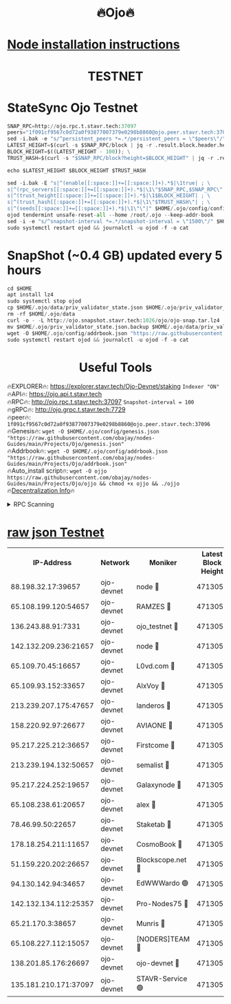 <h1 align="center"> 🔥Ojo🔥</h1>

[Node installation instructions](https://github.com/obajay/nodes-Guides/tree/main/Projects/Ojo)
=

<h1 align="center"> TESTNET</h1>

# StateSync Ojo Testnet
```python
SNAP_RPC=http://ojo.rpc.t.stavr.tech:37097
peers="1f091cf9567c0d72a0f93877007379e0298b8860@ojo.peer.stavr.tech:37096"
sed -i.bak -e "s/^persistent_peers *=.*/persistent_peers = \"$peers\"/" $HOME/.ojo/config/config.toml
LATEST_HEIGHT=$(curl -s $SNAP_RPC/block | jq -r .result.block.header.height); \
BLOCK_HEIGHT=$((LATEST_HEIGHT - 100)); \
TRUST_HASH=$(curl -s "$SNAP_RPC/block?height=$BLOCK_HEIGHT" | jq -r .result.block_id.hash)

echo $LATEST_HEIGHT $BLOCK_HEIGHT $TRUST_HASH

sed -i.bak -E "s|^(enable[[:space:]]+=[[:space:]]+).*$|\1true| ; \
s|^(rpc_servers[[:space:]]+=[[:space:]]+).*$|\1\"$SNAP_RPC,$SNAP_RPC\"| ; \
s|^(trust_height[[:space:]]+=[[:space:]]+).*$|\1$BLOCK_HEIGHT| ; \
s|^(trust_hash[[:space:]]+=[[:space:]]+).*$|\1\"$TRUST_HASH\"| ; \
s|^(seeds[[:space:]]+=[[:space:]]+).*$|\1\"\"|" $HOME/.ojo/config/config.toml
ojod tendermint unsafe-reset-all --home /root/.ojo --keep-addr-book
sed -i -e "s/^snapshot-interval *=.*/snapshot-interval = \"1500\"/" $HOME/.ojo/config/app.toml
sudo systemctl restart ojod && journalctl -u ojod -f -o cat
```
# SnapShot (~0.4 GB) updated every 5 hours
```python
cd $HOME
apt install lz4
sudo systemctl stop ojod
cp $HOME/.ojo/data/priv_validator_state.json $HOME/.ojo/priv_validator_state.json.backup
rm -rf $HOME/.ojo/data
curl -o - -L http://ojo.snapshot.stavr.tech:1026/ojo/ojo-snap.tar.lz4 | lz4 -c -d - | tar -x -C $HOME/.ojo --strip-components 2
mv $HOME/.ojo/priv_validator_state.json.backup $HOME/.ojo/data/priv_validator_state.json
wget -O $HOME/.ojo/config/addrbook.json "https://raw.githubusercontent.com/obajay/nodes-Guides/main/Projects/Ojo/addrbook.json"
sudo systemctl restart ojod && journalctl -u ojod -f -o cat
```
 <h1 align="center"> Useful Tools</h1>

🔥EXPLORER🔥:        https://explorer.stavr.tech/Ojo-Devnet/staking        `Indexer "ON"` \
🔥API🔥:                     https://ojo.api.t.stavr.tech \
🔥RPC🔥:                    http://ojo.rpc.t.stavr.tech:37097              `Snapshot-interval = 100` \
🔥gRPC🔥:                  http://ojo.grpc.t.stavr.tech:7729 \
🔥peer🔥:                   `1f091cf9567c0d72a0f93877007379e0298b8860@ojo.peer.stavr.tech:37096` \
🔥Genesis🔥:    ```wget -O $HOME/.ojo/config/genesis.json "https://raw.githubusercontent.com/obajay/nodes-Guides/main/Projects/Ojo/genesis.json"``` \
🔥Addrbook🔥:    ```wget -O $HOME/.ojo/config/addrbook.json "https://raw.githubusercontent.com/obajay/nodes-Guides/main/Projects/Ojo/addrbook.json"``` \
🔥Auto_install script🔥: ```wget -O ojjo https://raw.githubusercontent.com/obajay/nodes-Guides/main/Projects/Ojo/ojjo && chmod +x ojjo && ./ojjo``` \
🔥[Decentralization Info](https://github.com/obajay/StateSync-snapshots/tree/main/Projects/Ojo/Decentralization)🔥



<details>
<summary>RPC Scanning</summary>

<h2 align="center"> We scan nodes in real time every 4 hours. And we provide the final result of RPC endpoints.
We cannot influence the operation of these nodes in any way. </h2>


```python
If Voting Power is higher than 0 --> then the Node is a validator of the network and may be subject to attack and be a potential threat to the chain.
```
```python
We marked such validators with a red symbol
```

</details>

[raw json Testnet](https://rpc-check.ojot.stavr.tech/ojot/rpc-ojot-result.json)
=


<table><tr><th>IP-Address</th><th>Network</th><th>Moniker</th><th>Latest Block Height</th><th>Earliest Block Height</th><th>Catching Up</th><th>Tx Index</th><th>Voting Power</th><th>Scan Time</th></tr><tr><td>88.198.32.17:39657</td><td>ojo-devnet</td><td>node 🔴</td><td>4713058</td><td>300001</td><td>False</td><td>on</td><td>65654</td><td>2023-12-29T08:11:17.786942901UTC</td></tr><tr><td>65.108.199.120:54657</td><td>ojo-devnet</td><td>RAMZES 🔴</td><td>4713053</td><td>306156</td><td>False</td><td>on</td><td>15420</td><td>2023-12-29T08:10:50.965055062UTC</td></tr><tr><td>136.243.88.91:7331</td><td>ojo-devnet</td><td>ojo_testnet 🔴</td><td>4713054</td><td>308845</td><td>False</td><td>on</td><td>1000</td><td>2023-12-29T08:10:57.256494246UTC</td></tr><tr><td>142.132.209.236:21657</td><td>ojo-devnet</td><td>node 🔴</td><td>4713057</td><td>350001</td><td>False</td><td>on</td><td>1999</td><td>2023-12-29T08:11:13.097440501UTC</td></tr><tr><td>65.109.70.45:16657</td><td>ojo-devnet</td><td>L0vd.com 🔴</td><td>4713059</td><td>695918</td><td>False</td><td>off</td><td>998</td><td>2023-12-29T08:11:25.525407662UTC</td></tr><tr><td>65.109.93.152:33657</td><td>ojo-devnet</td><td>AlxVoy 🔴</td><td>4713057</td><td>2319801</td><td>False</td><td>on</td><td>4536782</td><td>2023-12-29T08:11:12.837292327UTC</td></tr><tr><td>213.239.207.175:47657</td><td>ojo-devnet</td><td>landeros 🔴</td><td>4713056</td><td>2714001</td><td>False</td><td>off</td><td>11083</td><td>2023-12-29T08:11:08.052996469UTC</td></tr><tr><td>158.220.92.97:26677</td><td>ojo-devnet</td><td>AVIAONE 🔴</td><td>4713056</td><td>2754001</td><td>False</td><td>on</td><td>13867</td><td>2023-12-29T08:11:07.813899908UTC</td></tr><tr><td>95.217.225.212:36657</td><td>ojo-devnet</td><td>Firstcome 🔴</td><td>4713054</td><td>2985946</td><td>False</td><td>on</td><td>13566</td><td>2023-12-29T08:10:56.955732822UTC</td></tr><tr><td>213.239.194.132:50657</td><td>ojo-devnet</td><td>semalist 🔴</td><td>4713053</td><td>3223522</td><td>False</td><td>on</td><td>19037</td><td>2023-12-29T08:10:51.264178295UTC</td></tr><tr><td>95.217.224.252:19657</td><td>ojo-devnet</td><td>Galaxynode 🔴</td><td>4713059</td><td>3685492</td><td>False</td><td>on</td><td>11888</td><td>2023-12-29T08:11:22.472922266UTC</td></tr><tr><td>65.108.238.61:20657</td><td>ojo-devnet</td><td>alex 🔴</td><td>4713053</td><td>4158001</td><td>False</td><td>on</td><td>11359</td><td>2023-12-29T08:10:50.550396952UTC</td></tr><tr><td>78.46.99.50:22657</td><td>ojo-devnet</td><td>Staketab 🔴</td><td>4713059</td><td>4254801</td><td>False</td><td>on</td><td>1276</td><td>2023-12-29T08:11:25.772221667UTC</td></tr><tr><td>178.18.254.211:11657</td><td>ojo-devnet</td><td>CosmoBook 🔴</td><td>4713057</td><td>4392001</td><td>False</td><td>off</td><td>1057</td><td>2023-12-29T08:11:15.513957246UTC</td></tr><tr><td>51.159.220.202:26657</td><td>ojo-devnet</td><td>Blockscope.net 🔴</td><td>4713053</td><td>4425001</td><td>False</td><td>on</td><td>981</td><td>2023-12-29T08:10:48.064004220UTC</td></tr><tr><td>94.130.142.94:34657</td><td>ojo-devnet</td><td>EdWWWardo 🟢</td><td>4713057</td><td>4438946</td><td>False</td><td>on</td><td>0</td><td>2023-12-29T08:11:10.397860007UTC</td></tr><tr><td>142.132.134.112:25357</td><td>ojo-devnet</td><td>Pro-Nodes75 🔴</td><td>4713054</td><td>4613054</td><td>False</td><td>on</td><td>24651</td><td>2023-12-29T08:10:54.234759956UTC</td></tr><tr><td>65.21.170.3:38657</td><td>ojo-devnet</td><td>Munris 🔴</td><td>4713054</td><td>4613054</td><td>False</td><td>off</td><td>20123</td><td>2023-12-29T08:10:56.621524877UTC</td></tr><tr><td>65.108.227.112:15057</td><td>ojo-devnet</td><td>[NODERS]TEAM 🔴</td><td>4713059</td><td>4613059</td><td>False</td><td>off</td><td>9999</td><td>2023-12-29T08:11:22.878524227UTC</td></tr><tr><td>138.201.85.176:26697</td><td>ojo-devnet</td><td>ojo-devnet 🔴</td><td>4713059</td><td>4613059</td><td>False</td><td>on</td><td>1000024000</td><td>2023-12-29T08:11:25.199118526UTC</td></tr><tr><td>135.181.210.171:37097</td><td>ojo-devnet</td><td>STAVR-Service 🟢</td><td>4713053</td><td>4712301</td><td>False</td><td>on</td><td>0</td><td>2023-12-29T08:10:51.871934555UTC</td></tr></table>
